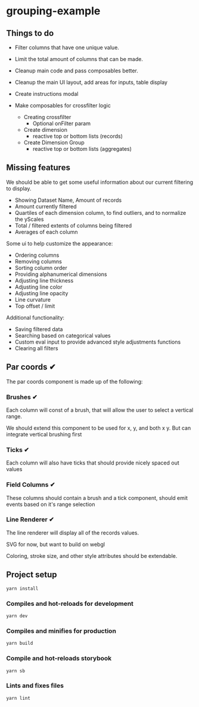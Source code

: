 # grouping-example

## Things to do

- Filter columns that have one unique value.
- Limit the total amount of columns that can be made.
- Cleanup main code and pass composables better.
- Cleanup the main UI layout, add areas for inputs, table display
- Create instructions modal

- Make composables for crossfilter logic
  - Creating crossfilter
    - Optional onFilter param
  - Create dimension
    - reactive top or bottom lists (records)
  - Create Dimension Group
    - reactive top or bottom lists (aggregates)

## Missing features

We should be able to get some useful information about our current filtering to display.

- Showing Dataset Name, Amount of records
- Amount currently filtered
- Quartiles of each dimension column, to find outliers, and to normalize the yScales
- Total / filtered extents of columns being filtered
- Averages of each column

Some ui to help customize the appearance:

- Ordering columns
- Removing columns
- Sorting column order
- Providing alphanumerical dimensions
- Adjusting line thickness
- Adjusting line color
- Adjusting line opacity
- Line curvature
- Top offset / limit

Additional functionality:

- Saving filtered data
- Searching based on categorical values
- Custom eval input to provide advanced style adjustments functions
- Clearing all filters

## Par coords ✔

The par coords component is made up of the following:

### Brushes ✔

Each column will const of a brush, that will allow the user to select a vertical range.

We should extend this component to be used for x, y, and both x y. But can integrate vertical brushing first

### Ticks ✔

Each column will also have ticks that should provide nicely spaced out values

### Field Columns ✔

These columns should contain a brush and a tick component, should emit events based on it's range selection

### Line Renderer ✔

The line renderer will display all of the records values.

SVG for now, but want to build on webgl

Coloring, stroke size, and other style attributes should be extendable.

## Project setup

```
yarn install
```

### Compiles and hot-reloads for development

```
yarn dev
```

### Compiles and minifies for production

```
yarn build
```

### Compile and hot-reloads storybook

```
yarn sb
```

### Lints and fixes files

```
yarn lint
```
